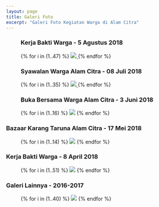 ```yaml
---
layout: page
title: Galeri Foto
excerpt: "Galeri Foto Kegiatan Warga di Alam Citra"
---
```


<div class="home-gallery">

  <!-- Update Agustus 2018 -->
  <div id="2018-08"></div>

  <figure class="third">
    <h3>Kerja Bakti Warga - 5 Agustus 2018</h3>
    {% for i in (1..47) %}
      <a class="image-popup" href="{{ site.url }}/images/2018-agustus/kerja-bakti/{{ i }}.jpg">
        <img src="{{ site.url }}/images/2018-agustus/kerja-bakti/thumb/{{ i }}.jpg">
      </a>
    {% endfor %}
  </figure>

  <!-- Update Juli 2018 -->
  <div id="2018-07"></div>

  <figure class="third">
    <h3>Syawalan Warga Alam Citra - 08 Juli 2018</h3>
    {% for i in (1..35) %}
      <a class="image-popup" href="{{ site.url }}/images/2018-juli/syawalan/{{ i }}.jpg">
        <img src="{{ site.url }}/images/2018-juli/syawalan/thumb/{{ i }}.jpg">
      </a>
    {% endfor %}
  </figure>

  <!-- Update Juni 2018 -->
  <div id="2018-06"></div>

  <figure class="third">
  <h3>Buka Bersama Warga Alam Citra - 3 Juni 2018</h3>
    {% for i in (1..16) %}
      <a class="image-popup" href="{{ site.url }}/images/2018-juni/buka-bersama/{{ i }}.jpg"><img src="{{ site.url }}/images/2018-juni/buka-bersama/thumb/{{ i }}.jpg"></a>
    {% endfor %}
  </figure>

  <!-- Update Mei 2018 -->
  <div id="2018-05"></div>

  <h3 id="2018-05">Bazaar Karang Taruna Alam Citra - 17 Mei 2018</h3>
  <figure class="third">
    {% for i in (1..14) %}
      <a class="image-popup" href="{{ site.url }}/images/2018-mei/bazaar/{{ i }}.jpg"><img src="{{ site.url }}/images/2018-mei/bazaar/thumb/{{ i }}.jpg"></a>
    {% endfor %}
  </figure>

  <!-- Update April 2018 -->
  <div id="2018-04"></div>

  <h3 id="2018-04">Kerja Bakti Warga - 8 April 2018</h3>
  <figure class="third">
    {% for i in (1..51) %}
      <a class="image-popup" href="{{ site.url }}/images/2018-april/kerjabakti/0{{ i }}.jpg"><img src="{{ site.url }}/images/2018-april/kerjabakti/thumb/0{{ i }}.jpg"></a>
    {% endfor %}
  </figure>

  <!-- Update Maret 2018 -->
  <div id="2016-2017"></div>

  <h3>Galeri Lainnya - 2016-2017</h3>
  <figure class="third">
    {% for i in (1..40) %}
      <a class="image-popup" href="{{ site.url }}/images/2016-2017/kegiatan-alcit-({{ i }}).jpeg"><img src="{{ site.url }}/images/2016-2017/thumb/kegiatan-alcit-{{ i }}.jpg"></a>
    {% endfor %}
  </figure>

</div>
